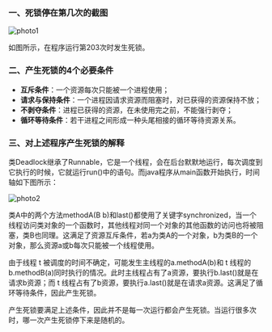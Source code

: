 ### 一、死锁停在第几次的截图 ###

![photo1](http://p1.bpimg.com/4851/695a950b941acdf2.png)
  
如图所示，在程序运行第203次时发生死锁。

### 二、产生死锁的4个必要条件 ###

- **互斥条件**：一个资源每次只能被一个进程使用；
- **请求与保持条件**：一个进程因请求资源而阻塞时，对已获得的资源保持不放；
- **不剥夺条件**：进程已获得的资源，在未使用完之前，不能强行剥夺；
- **循环等待条件**：若干进程之间形成一种头尾相接的循环等待资源关系。

### 三、对上述程序产生死锁的解释 ###

类Deadlock继承了Runnable，它是一个线程，会在后台默默地运行，每次调度到它执行的时候，它就运行run()中的语句。而java程序从main函数开始执行，时间轴如下图所示：

![photo2](http://p1.bpimg.com/4851/78be4d1b0ddadce4.png)

类A中的两个方法methodA(B b)和last()都使用了关键字synchronized，当一个线程访问类对象的一个函数时，其他线程对同一个对象的其他函数的访问也将被阻塞，类B也同理。这满足了资源互斥条件，若a为类A的一个对象，b为类B的一个对象，那么资源a或b每次只能被一个线程使用。

由于线程 t 被调度的时间不确定，可能发生主线程的a.methodA(b)和 t 线程的b.methodB(a)同时执行的情况。此时主线程占有了a资源，要执行b.last()就是在请求b资源；而 t 线程占有了b资源，要执行a.last()就是在请求a资源。这满足了循环等待条件，因此产生死锁。

产生死锁要满足上述条件，因此并不是每一次运行都会产生死锁。当运行很多次时，哪一次产生死锁停下来是随机的。
